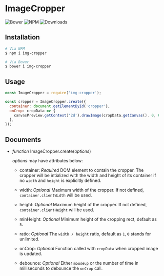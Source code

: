 ImageCropper
===
![Bower](https://img.shields.io/bower/v/img-cropper.svg)
![NPM](https://img.shields.io/npm/v/img-cropper.svg)
![Downloads](https://img.shields.io/npm/dt/img-cropper.svg)

Installation
---
``` sh
# Via NPM
$ npm i img-cropper

# Via Bower
$ bower i img-cropper
```

Usage
---
``` js
const ImageCropper = require('img-cropper');

const cropper = ImageCropper.create({
  container: document.getElementById('cropper'),
  onCrop: cropData => {
    canvasPreview.getContext('2d').drawImage(cropData.getCanvas(), 0, 0, 200, 200);
  },
});
```

Documents
---
* *function* ImageCropper.create(*options*)

  *options* may have attributes below:

  * container: *Required* DOM element to contain the cropper. The cropper will be intialized with the width and height of its container if no `width` and `height` is explicitly defined.

  * width: *Optional* Maximum width of the cropper. If not defined, `container.clientWidth` will be used.

  * height: *Optional* Maximum height of the cropper. If not defined, `container.clientHeight` will be used.

  * minHeight: *Optional* Minimum height of the cropping rect, default as `5`.

  * ratio: *Optional* The `width / height` ratio, default as `1`, `0` stands for unlimited.

  * onCrop: *Optional* Function called with `cropData` when cropped image is updated.

  * debounce: *Optional* Either `mouseup` or the number of time in milliseconds to debounce the `onCrop` call.
